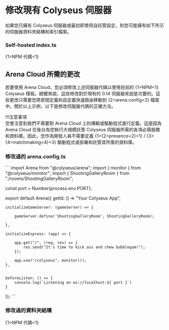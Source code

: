 # 修改現有 Colyseus 伺服器

如果您已擁有 Colyseus 伺服器或最初即使用自託管設定，則您可能擁有如下所示的伺服器資料夾結構和索引檔案。

### Self-hosted index.ts

{1>NPM 代碼<1}

## Arena Cloud 所需的更改

若要使用 Arena Cloud，您必須修改上述伺服器代碼以使用目前的 {1>NPM<1} Colyseus 樣板。總體來說，這些修改對於現有的 0.14 伺服器來說是次要的。這些更改只需要您將房間定義和自定義快速路由移動到 {2>arena.config<2} 檔案中。關於以上示例，以下是修改伺服器代碼的正確方法。

!!!注意事項   
    您會注意到我們不需要對 Arena Cloud 上的傳輸或驅動程式進行定義。這是因為 Arena Cloud 在後台為您執行大規模託管 Colyseus 伺服器所需的各項必需服務和資料庫。因此，您作為開發人員不需要定義 {1>{2>presence<2}<1} / {3>{4>matchmaking<4}<3} 驅動程式或部署和託管其所需的資料庫。


### 修改過的 arena.config.ts

\`\`\` import Arena from "@colyseus/arena"; import { monitor } from "@colyseus/monitor"; import { ShootingGalleryRoom } from "./rooms/ShootingGalleryRoom";

const port = Number(process.env.PORT);

export default Arena({ getId: () => "Your Colyseus App",

    initializeGameServer: (gameServer) => {

        gameServer.define('ShootingGalleryRoom', ShootingGalleryRoom);

    },

    initializeExpress: (app) => {

        app.get("/", (req, res) => {
            res.send("It's time to kick ass and chew bubblegum!");
        });

        app.use("/colyseus", monitor());
    },


    beforeListen: () => {
        console.log(`Listening on ws://localhost:${ port }`)
    }
}); \`\`\`

### 修改過的資料夾結構

{1>NPM 代碼<1}